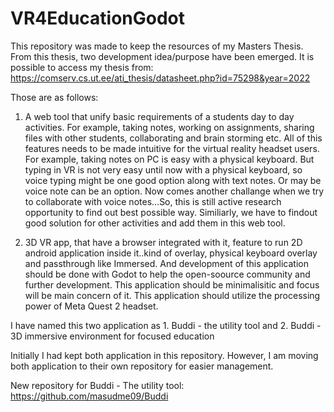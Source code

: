 # VR4EducationGodot
This repository was made to keep the resources of my Masters Thesis. From this thesis, two development idea/purpose have been emerged. It is possible to access my thesis from: https://comserv.cs.ut.ee/ati_thesis/datasheet.php?id=75298&year=2022 

Those are as follows:
1. A web tool that unify basic requirements of a students day to day activities. For example, taking notes, working on assignments, sharing files with other students, collaborating and brain storming etc. All of this features needs to be made intuitive for the virtual reality headset users. For example, taking notes on PC is easy with a physical keyboard. But typing in VR is not very easy until now with a physical keyboard, so voice typing might be one good option along with text notes. Or may be voice note can be an option. Now comes another challange when we try to collaborate with voice notes...So, this is still active research opportunity to find out best possible way.
Similiarly, we have to findout good solution for other activities and add them in this web tool. 

2. 3D VR app, that have a browser integrated with it, feature to run 2D android application inside it..kind of overlay, physical keyboard overlay and passthrough like Immersed. And development of this application should be done with Godot to help the open-soource community and further development. This application should be minimalisitic and focus will be main concern of it. This application should utilize the processing power of Meta Quest 2 headset. 

I have named this two application as 1. Buddi - the utility tool and 2. Buddi - 3D immersive environment for focused education

Initially I had kept both application in this repository. However, I am moving both application to their own repository for easier management. 

New repository for Buddi - The utility tool: https://github.com/masudme09/Buddi
